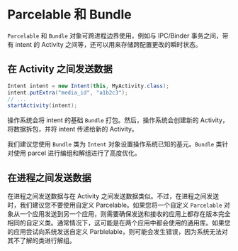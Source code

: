 # Parcelable 和 Bundle #

`Parcelable` 和 `Bundle` 对象可跨进程边界使用，例如与 IPC/Binder 事务之间，带有 intent 的 Activity 之间等，还可以用来存储跨配置更改的瞬时状态。

## 在 Activity 之间发送数据 ##

```java
Intent intent = new Intent(this, MyActivity.class);
intent.putExtra("media_id", "a1b2c3");
// ...
startActivity(intent);
```

操作系统会将 intent 的基础 `Bundle` 打包。然后，操作系统会创建新的 Activity，将数据拆包，并将 intent 传递给新的 Activity。

我们建议您使用 `Bundle` 类为 `Intent` 对象设置操作系统已知的基元。`Bundle` 类针对使用 parcel 进行编组和解组进行了高度优化。

## 在进程之间发送数据 ##

在进程之间发送数据与在 Activity 之间发送数据类似。不过，在进程之间发送时，我们建议您不要使用自定义 Parcelable。如果您将一个自定义 `Parcelable` 对象从一个应用发送到另一个应用，则需要确保发送和接收的应用上都存在版本完全相同的自定义类。通常情况下，这可能是在两个应用中都会使用的通用库。如果您的应用尝试向系统发送自定义 Parblelable，则可能会发生错误，因为系统无法对其不了解的类进行解组。

